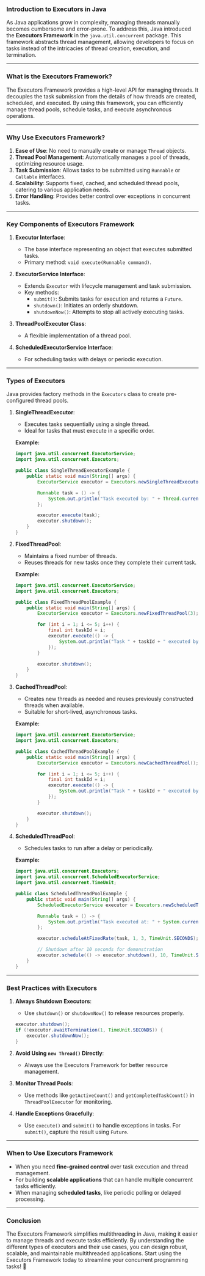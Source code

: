 ### **Introduction to Executors in Java**

As Java applications grow in complexity, managing threads manually becomes cumbersome and error-prone. To address this, Java introduced the **Executors Framework** in the `java.util.concurrent` package. This framework abstracts thread management, allowing developers to focus on tasks instead of the intricacies of thread creation, execution, and termination.

---

### **What is the Executors Framework?**

The Executors Framework provides a high-level API for managing threads. It decouples the task submission from the details of how threads are created, scheduled, and executed. By using this framework, you can efficiently manage thread pools, schedule tasks, and execute asynchronous operations.

---

### **Why Use Executors Framework?**

1. **Ease of Use**: No need to manually create or manage `Thread` objects.
2. **Thread Pool Management**: Automatically manages a pool of threads, optimizing resource usage.
3. **Task Submission**: Allows tasks to be submitted using `Runnable` or `Callable` interfaces.
4. **Scalability**: Supports fixed, cached, and scheduled thread pools, catering to various application needs.
5. **Error Handling**: Provides better control over exceptions in concurrent tasks.

---

### **Key Components of Executors Framework**

1. **Executor Interface**:
   - The base interface representing an object that executes submitted tasks.
   - Primary method: `void execute(Runnable command)`.

2. **ExecutorService Interface**:
   - Extends `Executor` with lifecycle management and task submission.
   - Key methods:
     - `submit()`: Submits tasks for execution and returns a `Future`.
     - `shutdown()`: Initiates an orderly shutdown.
     - `shutdownNow()`: Attempts to stop all actively executing tasks.

3. **ThreadPoolExecutor Class**:
   - A flexible implementation of a thread pool.

4. **ScheduledExecutorService Interface**:
   - For scheduling tasks with delays or periodic execution.

---

### **Types of Executors**

Java provides factory methods in the `Executors` class to create pre-configured thread pools.

1. **SingleThreadExecutor**:
   - Executes tasks sequentially using a single thread.
   - Ideal for tasks that must execute in a specific order.

   **Example:**
   ```java
   import java.util.concurrent.ExecutorService;
   import java.util.concurrent.Executors;

   public class SingleThreadExecutorExample {
       public static void main(String[] args) {
           ExecutorService executor = Executors.newSingleThreadExecutor();

           Runnable task = () -> {
               System.out.println("Task executed by: " + Thread.currentThread().getName());
           };

           executor.execute(task);
           executor.shutdown();
       }
   }
   ```

2. **FixedThreadPool**:
   - Maintains a fixed number of threads.
   - Reuses threads for new tasks once they complete their current task.

   **Example:**
   ```java
   import java.util.concurrent.ExecutorService;
   import java.util.concurrent.Executors;

   public class FixedThreadPoolExample {
       public static void main(String[] args) {
           ExecutorService executor = Executors.newFixedThreadPool(3);

           for (int i = 1; i <= 5; i++) {
               final int taskId = i;
               executor.execute(() -> {
                   System.out.println("Task " + taskId + " executed by: " + Thread.currentThread().getName());
               });
           }

           executor.shutdown();
       }
   }
   ```

3. **CachedThreadPool**:
   - Creates new threads as needed and reuses previously constructed threads when available.
   - Suitable for short-lived, asynchronous tasks.

   **Example:**
   ```java
   import java.util.concurrent.ExecutorService;
   import java.util.concurrent.Executors;

   public class CachedThreadPoolExample {
       public static void main(String[] args) {
           ExecutorService executor = Executors.newCachedThreadPool();

           for (int i = 1; i <= 5; i++) {
               final int taskId = i;
               executor.execute(() -> {
                   System.out.println("Task " + taskId + " executed by: " + Thread.currentThread().getName());
               });
           }

           executor.shutdown();
       }
   }
   ```

4. **ScheduledThreadPool**:
   - Schedules tasks to run after a delay or periodically.

   **Example:**
   ```java
   import java.util.concurrent.Executors;
   import java.util.concurrent.ScheduledExecutorService;
   import java.util.concurrent.TimeUnit;

   public class ScheduledThreadPoolExample {
       public static void main(String[] args) {
           ScheduledExecutorService executor = Executors.newScheduledThreadPool(2);

           Runnable task = () -> {
               System.out.println("Task executed at: " + System.currentTimeMillis());
           };

           executor.scheduleAtFixedRate(task, 1, 3, TimeUnit.SECONDS);

           // Shutdown after 10 seconds for demonstration
           executor.schedule(() -> executor.shutdown(), 10, TimeUnit.SECONDS);
       }
   }
   ```

---

### **Best Practices with Executors**

1. **Always Shutdown Executors**:
   - Use `shutdown()` or `shutdownNow()` to release resources properly.

   ```java
   executor.shutdown();
   if (!executor.awaitTermination(1, TimeUnit.SECONDS)) {
       executor.shutdownNow();
   }
   ```

2. **Avoid Using `new Thread()` Directly**:
   - Always use the Executors Framework for better resource management.

3. **Monitor Thread Pools**:
   - Use methods like `getActiveCount()` and `getCompletedTaskCount()` in `ThreadPoolExecutor` for monitoring.

4. **Handle Exceptions Gracefully**:
   - Use `execute()` and `submit()` to handle exceptions in tasks. For `submit()`, capture the result using `Future`.

---

### **When to Use Executors Framework**

- When you need **fine-grained control** over task execution and thread management.
- For building **scalable applications** that can handle multiple concurrent tasks efficiently.
- When managing **scheduled tasks**, like periodic polling or delayed processing.

---

### **Conclusion**

The Executors Framework simplifies multithreading in Java, making it easier to manage threads and execute tasks efficiently. By understanding the different types of executors and their use cases, you can design robust, scalable, and maintainable multithreaded applications. Start using the Executors Framework today to streamline your concurrent programming tasks! 🚀

